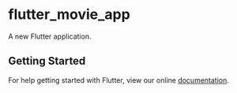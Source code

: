 # flutter_movie_app

A new Flutter application.

## Getting Started

For help getting started with Flutter, view our online
[documentation](https://flutter.io/).
